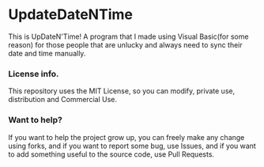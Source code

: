 # UpdateDateNTime

  This is UpDateN'Time! A program that I made using Visual Basic(for some reason) 
  for those people that are unlucky and always need to sync their date and time manually.

### License info.
  This repository uses the MIT License, so you can modify, private use, distribution and
  Commercial Use.

### Want to help?
  If you want to help the project grow up, you can freely make any change using forks, 
  and if you want to report some bug, use Issues, and if you want to add something 
  useful to the source code, use Pull Requests.
